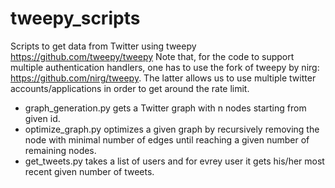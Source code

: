 # tweepy_scripts

Scripts to get data from Twitter using tweepy https://github.com/tweepy/tweepy
Note that, for the code to support multiple authentication handlers, one has to use the fork 
of tweepy by nirg: https://github.com/nirg/tweepy. The latter allows us to use multiple twitter 
accounts/applications in order to get around the rate limit.

- graph_generation.py gets a Twitter graph with n nodes starting from given id. 
- optimize_graph.py optimizes a given graph by recursively removing the node with 
minimal number of edges until reaching a given number of remaining nodes. 
- get_tweets.py takes a list of users and for evrey user it gets his/her most 
recent given number of tweets. 
  

